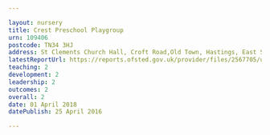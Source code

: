 ```yaml
---

layout: nursery
title: Crest Preschool Playgroup
urn: 109406
postcode: TN34 3HJ
address: St Clements Church Hall, Croft Road,Old Town, Hastings, East Sussex, TN34 3HJ
latestReportUrl: https://reports.ofsted.gov.uk/provider/files/2567705/urn/109406.pdf
teaching: 2
development: 2
leadership: 2
outcomes: 2
overall: 2
date: 01 April 2018 
datePublish: 25 April 2016

---
```

